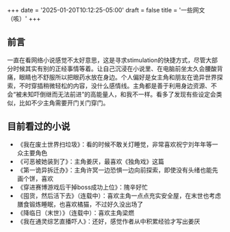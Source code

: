 +++
date = '2025-01-20T10:12:25-05:00'
draft = false
title = '一些网文（咳）'
+++
## 前言
一直在看网络小说感觉不太好意思，这是寻求stimulation的快捷方式，尽管大部分时候其实有别的正经事情等着。让自己沉浸在小说里、在电脑前坐太久会腰酸背痛，眼睛也不舒服所以把眼药水放在身边。个人偏好是女主角和朋友在诡异世界探索，不时穿插稍微轻松的内容，没什么感情线。主角都是善于利用身边资源、不会“被未知吓倒继而无法前进”的高能量人，和我不一样。看多了发现有些设定会类似，比如不少主角需要开门关门穿门。

## 目前看过的小说
- 《我在废土世界扫垃圾》：看的时候不敢关灯睡觉，非常喜欢祝宁刘年年等一众主要角色
- 《可恶被她装到了》：主角姜厌，最喜欢《独角戏》这篇
- 《第一诡异拆迁办》：主角许冥一边恐惧一边向前探索，即使没有头绪也能先画个饼，喜欢
- 《穿进赛博游戏后干掉boss成功上位》：隗辛好忙
- 《囤货，然后活下去》（连载中）：喜欢主角一点点充实安全屋，在末世也考虑膳食锻炼睡眠，也喜欢橘猫，不过好久没出场了
- 《降临日（末世）》（连载中）：喜欢主角梁燃
- 《我在通灵综艺直播吓人》：还好，感觉作者从中积累经验才写出姜厌
